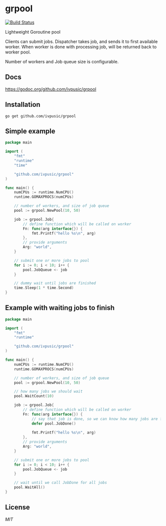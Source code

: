 # grpool
[![Build Status](https://travis-ci.org/ivpusic/grpool.svg?branch=master)](https://travis-ci.org/ivpusic/grpool)

Lightweight Goroutine pool

Clients can submit jobs. Dispatcher takes job, and sends it to first available worker.
When worker is done with processing job, will be returned back to worker pool.

Number of workers and Job queue size is configurable.

## Docs
https://godoc.org/github.com/ivpusic/grpool

## Installation
```
go get github.com/ivpusic/grpool
```

## Simple example
```Go
package main

import (
	"fmt"
	"runtime"
	"time"

	"github.com/ivpusic/grpool"
)

func main() {
	numCPUs := runtime.NumCPU()
	runtime.GOMAXPROCS(numCPUs)

	// number of workers, and size of job queue
	pool := grpool.NewPool(10, 50)

	job := grpool.Job{
		// define function which will be called on worker
		Fn: func(arg interface{}) {
			fmt.Printf("hello %s\n", arg)
		},
		// provide arguments
		Arg: "world",
	}

	// submit one or more jobs to pool
	for i := 0; i < 10; i++ {
		pool.JobQueue <- job
	}

	// dummy wait until jobs are finished
	time.Sleep(1 * time.Second)
}
```

## Example with waiting jobs to finish
```Go
package main

import (
	"fmt"
	"runtime"

	"github.com/ivpusic/grpool"
)

func main() {
	numCPUs := runtime.NumCPU()
	runtime.GOMAXPROCS(numCPUs)

	// number of workers, and size of job queue
	pool := grpool.NewPool(10, 50)

	// how many jobs we should wait
	pool.WaitCount(10)

	job := grpool.Job{
		// define function which will be called on worker
		Fn: func(arg interface{}) {
			// say that job is done, so we can know how many jobs are finished
			defer pool.JobDone()
			
			fmt.Printf("hello %s\n", arg)
		},
		// provide arguments
		Arg: "world",
	}

	// submit one or more jobs to pool
	for i := 0; i < 10; i++ {
		pool.JobQueue <- job
	}

	// wait until we call JobDone for all jobs
	pool.WaitAll()
}
```

## License
*MIT*

